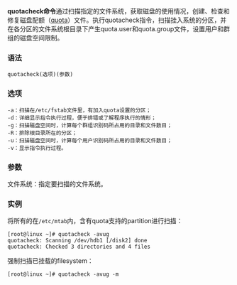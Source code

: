 **quotacheck命令**通过扫描指定的文件系统，获取磁盘的使用情况，创建、检查和修复磁盘配额（[quota](https://philipding.github.io/linux-command/quota "quota命令")）文件。执行quotacheck指令，扫描挂入系统的分区，并在各分区的文件系统根目录下产生quota.user和quota.group文件，设置用户和群组的磁盘空间限制。

### 语法  

```
quotacheck(选项)(参数)
```

### 选项  

```
-a：扫描在/etc/fstab文件里，有加入quota设置的分区；
-d：详细显示指令执行过程，便于排错或了解程序执行的情形；
-g：扫描磁盘空间时，计算每个群组识别码所占用的目录和文件数目；
-R：排除根目录所在的分区；
-u：扫描磁盘空间时，计算每个用户识别码所占用的目录和文件数目；
-v：显示指令执行过程。
```

### 参数  

文件系统：指定要扫描的文件系统。

### 实例  

将所有的在`/etc/mtab`内，含有quota支持的partition进行扫描：

```
[root@linux ~]# quotacheck -avug
quotacheck: Scanning /dev/hdb1 [/disk2] done
quotacheck: Checked 3 directories and 4 files

```

强制扫描已挂载的filesystem：

```
[root@linux ~]# quotacheck -avug -m
```